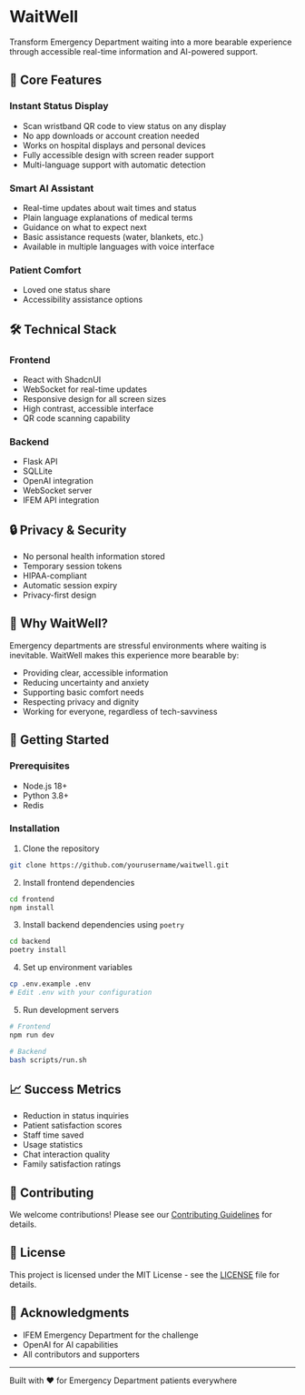 # WaitWell

Transform Emergency Department waiting into a more bearable experience through accessible real-time information and AI-powered support.

## 🌟 Core Features

### Instant Status Display
- Scan wristband QR code to view status on any display
- No app downloads or account creation needed
- Works on hospital displays and personal devices
- Fully accessible design with screen reader support
- Multi-language support with automatic detection

### Smart AI Assistant
- Real-time updates about wait times and status
- Plain language explanations of medical terms
- Guidance on what to expect next
- Basic assistance requests (water, blankets, etc.)
- Available in multiple languages with voice interface

### Patient Comfort
- Loved one status share 
- Accessibility assistance options

## 🛠 Technical Stack

### Frontend
- React with ShadcnUI
- WebSocket for real-time updates
- Responsive design for all screen sizes
- High contrast, accessible interface
- QR code scanning capability

### Backend
- Flask API
- SQLLite
- OpenAI integration
- WebSocket server
- IFEM API integration

## 🔒 Privacy & Security
- No personal health information stored
- Temporary session tokens
- HIPAA-compliant
- Automatic session expiry
- Privacy-first design

## 🎯 Why WaitWell?

Emergency departments are stressful environments where waiting is inevitable. WaitWell makes this experience more bearable by:
- Providing clear, accessible information
- Reducing uncertainty and anxiety
- Supporting basic comfort needs
- Respecting privacy and dignity
- Working for everyone, regardless of tech-savviness

## 🚀 Getting Started

### Prerequisites
- Node.js 18+
- Python 3.8+
- Redis

### Installation
1. Clone the repository
```bash
git clone https://github.com/yourusername/waitwell.git
```

2. Install frontend dependencies
```bash
cd frontend
npm install
```

3. Install backend dependencies using `poetry`
```bash
cd backend
poetry install
```

4. Set up environment variables
```bash
cp .env.example .env
# Edit .env with your configuration
```

5. Run development servers
```bash
# Frontend
npm run dev

# Backend
bash scripts/run.sh
```

## 📈 Success Metrics
- Reduction in status inquiries
- Patient satisfaction scores
- Staff time saved
- Usage statistics
- Chat interaction quality
- Family satisfaction ratings

## 🤝 Contributing
We welcome contributions! Please see our [Contributing Guidelines](CONTRIBUTING.md) for details.

## 📄 License
This project is licensed under the MIT License - see the [LICENSE](LICENSE) file for details.

## 🙏 Acknowledgments
- IFEM Emergency Department for the challenge
- OpenAI for AI capabilities
- All contributors and supporters

---
Built with ❤️ for Emergency Department patients everywhere
